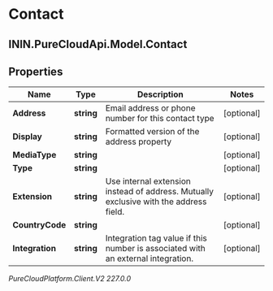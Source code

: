 # Contact

## ININ.PureCloudApi.Model.Contact

## Properties

|Name | Type | Description | Notes|
|------------ | ------------- | ------------- | -------------|
| **Address** | **string** | Email address or phone number for this contact type | [optional] |
| **Display** | **string** | Formatted version of the address property | [optional] |
| **MediaType** | **string** |  | [optional] |
| **Type** | **string** |  | [optional] |
| **Extension** | **string** | Use internal extension instead of address. Mutually exclusive with the address field. | [optional] |
| **CountryCode** | **string** |  | [optional] |
| **Integration** | **string** | Integration tag value if this number is associated with an external integration. | [optional] |



_PureCloudPlatform.Client.V2 227.0.0_

